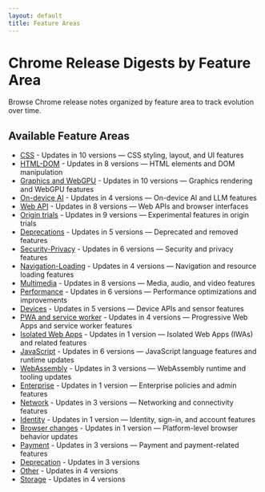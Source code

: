 ```yaml
---
layout: default
title: Feature Areas
---
```


# Chrome Release Digests by Feature Area

Browse Chrome release notes organized by feature area to track evolution over time.

## Available Feature Areas

- [CSS](./css/index.html) - Updates in 10 versions — CSS styling, layout, and UI features
- [HTML-DOM](./html-dom/index.html) - Updates in 8 versions — HTML elements and DOM manipulation
- [Graphics and WebGPU](./graphics-webgpu/index.html) - Updates in 10 versions — Graphics rendering and WebGPU features
- [On-device AI](./on-device-ai/index.html) - Updates in 4 versions — On-device AI and LLM features
- [Web API](./webapi/index.html) - Updates in 8 versions — Web APIs and browser interfaces
- [Origin trials](./origin-trials/index.html) - Updates in 9 versions — Experimental features in origin trials
- [Deprecations](./deprecations/index.html) - Updates in 5 versions — Deprecated and removed features
- [Security-Privacy](./security-privacy/index.html) - Updates in 6 versions — Security and privacy features
- [Navigation-Loading](./navigation-loading/index.html) - Updates in 4 versions — Navigation and resource loading features
- [Multimedia](./multimedia/index.html) - Updates in 8 versions — Media, audio, and video features
- [Performance](./performance/index.html) - Updates in 6 versions — Performance optimizations and improvements
- [Devices](./devices/index.html) - Updates in 5 versions — Device APIs and sensor features
- [PWA and service worker](./pwa-service-worker/index.html) - Updates in 4 versions — Progressive Web Apps and service worker features
- [Isolated Web Apps](./isolated-web-apps/index.html) - Updates in 1 version — Isolated Web Apps (IWAs) and related features
- [JavaScript](./javascript/index.html) - Updates in 6 versions — JavaScript language features and runtime updates
- [WebAssembly](./webassembly/index.html) - Updates in 3 versions — WebAssembly runtime and tooling updates
- [Enterprise](./enterprise/index.html) - Updates in 1 version — Enterprise policies and admin features
- [Network](./network/index.html) - Updates in 3 versions — Networking and connectivity features
- [Identity](./identity/index.html) - Updates in 1 version — Identity, sign-in, and account features
- [Browser changes](./browser-changes/index.html) - Updates in 1 version — Platform-level browser behavior updates
- [Payment](./payment/index.html) - Updates in 3 versions — Payment and payment-related features
- [Deprecation](./deprecation/index.html) - Updates in 3 versions
- [Other](./other/index.html) - Updates in 4 versions
- [Storage](./storage/index.html) - Updates in 4 versions
